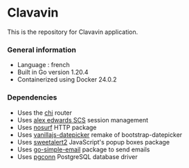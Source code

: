 # Clavavin

This is the repository for Clavavin application.

### General information

- Language : french
- Built in Go version 1.20.4
- Containerized using Docker 24.0.2

### Dependencies

- Uses the [chi](github.com/go-chi/chi/v5) router
- Uses [alex edwards SCS](github.com/alexedwards/scs/v2) session management
- Uses [nosurf](github.com/justinas/nosurf) HTTP package
- Uses [vanillajs-datepicker](https://mymth.github.io/vanillajs-datepicker/#/) remake of bootstrap-datepicker
- Uses [sweetalert2](https://sweetalert2.github.io/) JavaScript's popup boxes package
- Uses [go-simple-email](github.com/xhit/go-simple-mail) package to send emails
- Uses [pgconn](github.com/jackc/pgconn) PostgreSQL database driver
